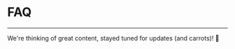 # FAQ

---
We're thinking of great content, stayed tuned for updates (and carrots)! :rabbit:








